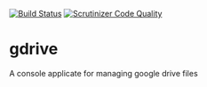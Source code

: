 [![Build Status](https://travis-ci.org/abulwcse/gdrive.svg?branch=master)](https://travis-ci.org/abulwcse/gdrive) [![Scrutinizer Code Quality](https://scrutinizer-ci.com/g/abulwcse/gdrive/badges/quality-score.png?b=master)](https://scrutinizer-ci.com/g/abulwcse/gdrive/?branch=master)
# gdrive
A console applicate for managing google drive files